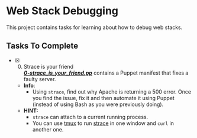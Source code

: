 # Web Stack Debugging

This project contains tasks for learning about how to debug web stacks.

## Tasks To Complete

+ [x] 0. Strace is your friend<br/>_**[0-strace_is_your_friend.pp](0-strace_is_your_friend.pp)**_ contains a Puppet manifest that fixes a faulty server.
  + **Info**:
    + Using `strace`, find out why Apache is returning a 500 error. Once you find the issue, fix it and then automate it using Puppet (instead of using Bash as you were previously doing).
  + **HINT:**
    + `strace` can attach to a current running process.
    + You can use [tmux](https://www.hamvocke.com/blog/a-quick-and-easy-guide-to-tmux/) to run [strace](https://strace.io/) in one window and `curl` in another one.
